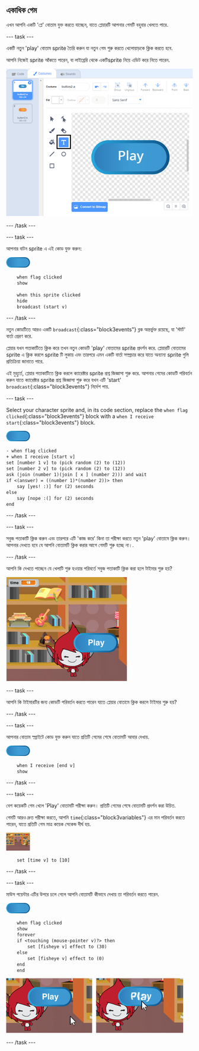 ## একাধিক গেম

এখন আপনি একটি 'প্লে' বোতাম যুক্ত করতে যাচ্ছেন, যাতে প্লেয়ারটি আপনার গেমটি বহুবার খেলতে পারে.

--- task ---

একটি নতুন 'play' বোতাম sprite তৈরি করুন যা নতুন গেম শুরু করতে খেলোয়াড়কে ক্লিক করতে হবে.

আপনি নিজেই sprite আঁকতে পারেন, বা লাইব্রেরি থেকে একটিsprite নিয়ে এডিট করে নিতে পারেন.

![Picture of the play button](images/brain-play.png)

--- /task ---

--- task ---

আপনার বাটন sprite এ এই কোড যুক্ত করুন:

![Button sprite](images/button-sprite.png)

```blocks3
    when flag clicked
    show

    when this sprite clicked
    hide
    broadcast (start v)
```

--- /task ---

নতুন কোডটিতে আরও একটি `broadcast`{:class="block3events"} ব্লক অন্তর্ভুক্ত রয়েছে, যা 'স্টার্ট' বার্তা প্রেরণ করে.

প্লেয়ার যখন পতাকাটিতে ক্লিক করে তখন নতুন কোডটি 'play' বোতামের sprite প্রদর্শন করে. প্লেয়ারটি বোতামের sprite এ ক্লিক করলে sprite টি লুকায় এবং তারপরে এমন একটি বার্তা সম্প্রচার করে যাতে অন্যান্য sprite গুলি প্রতিক্রিয়া জানাতে পারে.

এই মুহুর্তে, প্লেয়ার পতাকাটিতে ক্লিক করলে ক্যারেক্টার sprite প্রশ্ন জিজ্ঞাসা শুরু করে. আপনার গেমের কোডটি পরিবর্তন করুন যাতে ক্যারেক্টার sprite প্রশ্ন জিজ্ঞাসা শুরু করে যখন এটি 'start' `broadcast`{:class="block3events"} নির্দেশ পায়.

--- task ---

Select your character sprite and, in its code section, replace the `when flag clicked`{:class="block3events"} block with a `when I receive start`{:class="block3events"} block.

![Character sprite](images/giga-sprite.png)

```blocks3
- when flag clicked
+ when I receive [start v]
set [number 1 v] to (pick random (2) to (12))
set [number 2 v] to (pick random (2) to (12))
ask (join (number 1)(join [ x ] (number 2))) and wait
if <(answer) = ((number 1)*(number 2))> then
    say [yes! :)] for (2) seconds
else
    say [nope :(] for (2) seconds
end
```

--- /task ---

--- task ---

সবুজ পতাকাটি ক্লিক করুন এবং তারপরে এটি 'কাজ করে' কিনা তা পরীক্ষা করতে নতুন 'play' বোতামে ক্লিক করুন। আপনার দেখতে হবে যে আপনি বোতামটি ক্লিক করার আগে গেমটি শুরু হচ্ছে না।.

--- /task ---

আপনি কি দেখতে পাচ্ছেন যে খেলাটি শুরু হওয়ার পরিবর্তে সবুজ পতাকাটি ক্লিক করা হলে টাইমার শুরু হয়?

![Timer has started](images/brain-timer-bug.png)

--- task ---

আপনি কি টাইমারটির জন্য কোডটি পরিবর্তন করতে পারেন যাতে প্লেয়ার বোতামে ক্লিক করলে টাইমার শুরু হয়?

--- /task ---

--- task ---

আপনার বোতাম স্প্রাইটে কোড যুক্ত করুন যাতে প্রতিটি গেমের শেষে বোতামটি আবার দেখায়.

![Button sprite](images/button-sprite.png)

```blocks3
    when I receive [end v]
    show
```

--- /task ---

--- task ---

বেশ কয়েকটি গেম খেলে 'Play' বোতামটি পরীক্ষা করুন। প্রতিটি গেমের শেষে বোতামটি প্রদর্শন করা উচিত.

গেমটি আরও দ্রুত পরীক্ষা করতে, আপনি `time`{:class="block3variables"} এর মান পরিবর্তন করতে পারেন, যাতে প্রতিটি গেম মাত্র কয়েক সেকেন্ড দীর্ঘ হয়.

![Stage](images/stage-sprite.png)

```blocks3
    set [time v] to [10]
```

--- /task ---

--- task ---

মাউস পয়েন্টার এটির উপরে চলে গেলে আপনি বোতামটি কীভাবে দেখায় তা পরিবর্তন করতে পারেন.

![Button](images/button-sprite.png)

```blocks3
    when flag clicked
    show
    forever
    if <touching (mouse-pointer v)?> then
        set [fisheye v] effect to (30)
    else
        set [fisheye v] effect to (0)
    end
    end
```

![screenshot](images/brain-fisheye.png)

--- /task ---